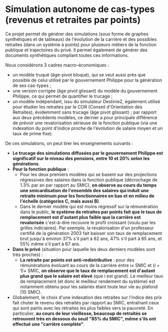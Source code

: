 # Simulation autonome de cas-types (revenus et retraites par points)

Ce projet permet de générer des simulations (sous forme de graphes synthétiques et de tableaux) de l'évolution de la carrière et des possibles retraites (dans un système à points) pour
plusieurs métiers de la fonction publique et trajectoires du privé. Il permet également de générer des documents synthétiques compilant toutes ces informations.

Nous considérons 3 cadres macro-économiques :

- un modèle truqué (âge-pivot bloqué), qui se veut aussi près que possible de celui utilisé par le gouvernement Philippe pour la génération de ses cas-types ;
- une version corrigée (âge pivot glissant) du modèle du gouvernement Philippe, ce qui permet de quantifier le trucage ;
- un modèle indépendant, issu du simulateur Destinie2, également utilisé pour étudier les retraites par le COR (Conseil d'Orientation des Retraites), évidemment sans trucage (âge pivot glissant) ; par rapport aux deux précédents modèles, ce dernier a pour principale différence de prévoir une revalorisation sérieuse de la fonction publique (via une indexation du point d'indice proche de l'évolution de salaire moyen et un taux de prime fixe).

De ces simulations, on peut tirer les enseignements suivants :

- **Le trucage des simulations diffusées par le gouvernement Philippe est significatif sur le niveau des pensions, entre 10 et 20% selon les générations**.
- **Pour la fonction publique** :
  - Pour les deux premiers modèles qui se basent sur des projections régressives des salaires dans la fonction publique (décrochage de 1.3% par an par rapport au SMIC), **on observe au cours du temps une smicardisation de l'ensemble des salaires qui induit une retraite minimum pour les fonctionnaires en bas et en milieu de l'échelle (catégories C, mais aussi B)**.
  - Dans le dernier modèle qui est moins régressif sur la rémunération dans le public, **le système de retraites par points fait que le taux de remplacement est d'autant plus faible que la carrière est revalorisée** c'est-à-dire recouvre le profil croissant (voulu par les grilles indiciaires). Par exemple, la revalorisation d'un professeur certifié de la génération 2003 fait baisser son taux de remplacement brut jusqu'à environ 37% s'il part à 62 ans, 47% s'il part à 65 ans, et 55% même s'il part à 67 ans.
- **Dans le privé** (situation pour laquelle les deux derniers modèles sont très proches) :
  - **La retraite par points est anti-redistributive** : pour des rémunérations évoluant au cours de la carrière entre i× SMIC et (i + 1)× SMIC, **on observe que le taux de remplacement est d'autant plus grand que le salaire est élevé** (que i est grand). Le meilleur taux de remplacement (et donc le meilleur rendement du système) est notamment obtenu pour les salariés étant toute leur vie au plafond (10 SMIC). 
- Globalement, le choix d'une indexation des retraites sur l'indice des prix fait chuter le revenu des retraités par rapport au SMIC, entraînant ceux qui sont partis avec les retraites les plus faibles vers la pauvreté. En particulier, **au cours de leur vieillesse, beaucoup de retraités se retrouvent très en dessous du seuil "85% du SMIC", même s'ils ont effectué une "carrière complète"**.


